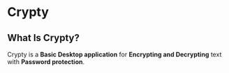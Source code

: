 # Crypty 
## What Is Crypty?
Crypty is a **Basic Desktop application** for **Encrypting and Decrypting** text with **Password protection**.
